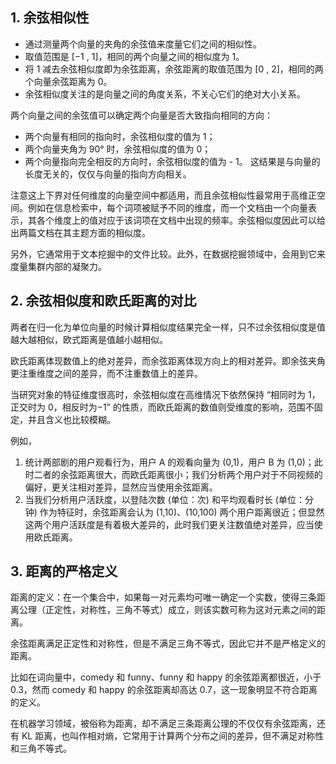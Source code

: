 ## 1. 余弦相似性

* 通过测量两个向量的夹角的余弦值来度量它们之间的相似性。
* 取值范围是 [−1 , 1]，相同的两个向量之间的相似度为 1。
* 将 1 减去余弦相似度即为余弦距离，余弦距离的取值范围为 [0 , 2]，相同的两个向量余弦距离为 0。
* 余弦相似度关注的是向量之间的角度关系，不关心它们的绝对大小关系。

两个向量之间的余弦值可以确定两个向量是否大致指向相同的方向：
* 两个向量有相同的指向时，余弦相似度的值为 1；
* 两个向量夹角为 90° 时，余弦相似度的值为 0；
* 两个向量指向完全相反的方向时，余弦相似度的值为 - 1。
这结果是与向量的长度无关的，仅仅与向量的指向方向相关。

注意这上下界对任何维度的向量空间中都适用，而且余弦相似性最常用于高维正空间。例如在信息检索中，每个词项被赋予不同的维度，而一个文档由一个向量表示，其各个维度上的值对应于该词项在文档中出现的频率。余弦相似度因此可以给出两篇文档在其主题方面的相似度。

另外，它通常用于文本挖掘中的文件比较。此外，在数据挖掘领域中，会用到它来度量集群内部的凝聚力。


## 2. 余弦相似度和欧氏距离的对比
两者在归一化为单位向量的时候计算相似度结果完全一样，只不过余弦相似度是值越大越相似，欧式距离是值越小越相似。

欧氏距离体现数值上的绝对差异，而余弦距离体现方向上的相对差异。即余弦夹角更注重维度之间的差异，而不注重数值上的差异。

当研究对象的特征维度很高时，余弦相似度在高维情况下依然保持 “相同时为 1，正交时为 0，相反时为−1” 的性质，而欧氏距离的数值则受维度的影响，范围不固定，并且含义也比较模糊。

例如，
1. 统计两部剧的用户观看行为，用户 A 的观看向量为 (0,1)，用户 B 为 (1,0)；此时二者的余弦距离很大，而欧氏距离很小；我们分析两个用户对于不同视频的偏好，更关注相对差异，显然应当使用余弦距离。
2. 当我们分析用户活跃度，以登陆次数 (单位：次) 和平均观看时长 (单位：分钟) 作为特征时，余弦距离会认为 (1,10)、(10,100) 两个用户距离很近；但显然这两个用户活跃度是有着极大差异的，此时我们更关注数值绝对差异，应当使用欧氏距离。

## 3. 距离的严格定义

距离的定义：在一个集合中，如果每一对元素均可唯一确定一个实数，使得三条距离公理（正定性，对称性，三角不等式）成立，则该实数可称为这对元素之间的距离。

余弦距离满足正定性和对称性，但是不满足三角不等式，因此它并不是严格定义的距离。

比如在词向量中，comedy 和 funny、funny 和 happy 的余弦距离都很近，小于 0.3，然而 comedy 和 happy 的余弦距离却高达 0.7，这一现象明显不符合距离的定义。

在机器学习领域，被俗称为距离，却不满足三条距离公理的不仅仅有余弦距离，还有 KL 距离，也叫作相对熵，它常用于计算两个分布之间的差异，但不满足对称性和三角不等式。







